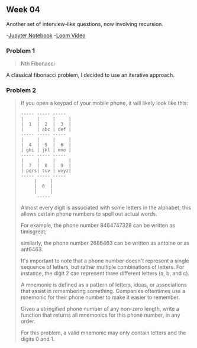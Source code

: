 ## Week 04

Another set of interview-like questions, now involving recursion. 

-[Jupyter Notebook](./Code_Interview_recursion.ipynb)
-[Loom Video](https://www.loom.com/share/e73095126bd74dce8ad61f9a6588a987)

### Problem 1
> Nth Fibonacci

A classical fibonacci problem, I decided to use an iterative approach. 

### Problem 2

> If you open a keypad of your mobile phone, it will likely look like this:
>   ```
> ----- ----- -----
>  |     |     |     |
>  |  1  |  2  |  3  |
>  |     | abc | def |
>   ----- ----- -----
>  |     |     |     |
>  |  4  |  5  |  6  |
>  | ghi | jkl | mno |
>   ----- ----- -----
>  |     |     |     |
>  |  7  |  8  |  9  |
>  | pqrs| tuv | wxyz|
>   ----- ----- -----
>        |     |
>        |  0  |
>        |     |
>         -----
>   ```
>
>Almost every digit is associated with some letters in the alphabet; this allows certain phone numbers to spell out actual words.
>
>For example, the phone number 8464747328 can be written as timisgreat;
>
>similarly, the phone number 2686463 can be written as antoine or as ant6463.
>
>It's important to note that a phone number doesn't represent a single sequence of letters, but rather multiple combinations of letters. For instance, the digit 2 can represent three different letters (a, b, and c).
>
>A mnemonic is defined as a pattern of letters, ideas, or associations that assist in remembering something. Companies oftentimes use a mnemonic for their phone number to make it easier to remember.
>
>Given a stringified phone number of any non-zero length, write a function that returns all mnemonics for this phone number, in any order.
>
>For this problem, a valid mnemonic may only contain letters and the digits 0 and 1.
